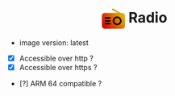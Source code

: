 <h1 align="center">
  <picture>
    <img align="center" alt="radio" src="./logo.svg" height="40">
  </picture>
  Radio
</h1>

- image version: latest
- [x] Accessible over http ?
- [x] Accessible over https ?
- [?] ARM 64 compatible ?
